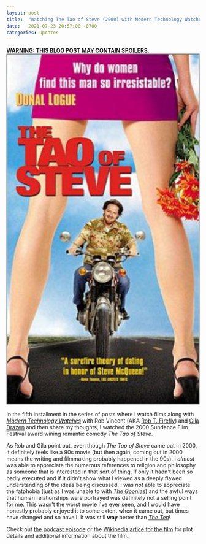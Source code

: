 ```yaml
---
layout: post
title:  "Watching The Tao of Steve (2000) with Modern Technology Watches"
date:   2021-07-23 20:57:00 -0700
categories: updates
---
```

**WARNING: THIS BLOG POST MAY CONTAIN SPOILERS.**
![Film Poster for The The Tao of Steve (2000)](/img/TheTaoOfSteve.jpg)

In the fifth installment in the series of posts where I watch films along with *[Modern Technology Watches](https://modern.technology/)* with Rob Vincent (AKA [Rob T. Firefly](https://twitter.com/rob_t_firefly)) and [Gila Drazen](https://twitter.com/gilahava704) and then share my thoughts, I watched the 2000  Sundance Film Festival award wining romantic comedy *The Tao of Steve*. 

As Rob and Gila point out, even though *The Tao of Steve* came out in 2000, it definitely feels like a 90s movie (but then again, coming out in 2000 means the writing and filmmaking probably happened in the 90s). I *almost* was able to appreciate the numerous references to religion and philosophy as someone that is interested in that sort of thing, if only it hadn't been so badly executed and if it didn't show what I viewed as a deeply flawed understanding of the ideas being discussed. I was *not* able to appreciate the fatphobia (just as I was unable to with *[The Goonies](https://sudoneuron.com/updates/2021/07/23/watching-the-goonies-with-modern-technology-watches.html)*) and the awful ways that human relationships were portrayed was definitely not a selling point for me. This wasn't the worst movie I've ever seen, and I would have honestly probably enjoyed it to some extent when it came out, but times have changed and so have I. It was still **way** better than *[The Ten](https://sudoneuron.com/updates/2021/07/19/watching-the-ten-2007-with-modern-technology-watches.html)*!

Check out [the podcast episode](https://modern.technology/2019/08/30/modern-technology-watches-episode-105-the-tao-of-steve-2000/) or the [Wikipedia artice for the film](https://en.wikipedia.org/wiki/The_Tao_of_Steve) for plot details and additional information about the film.